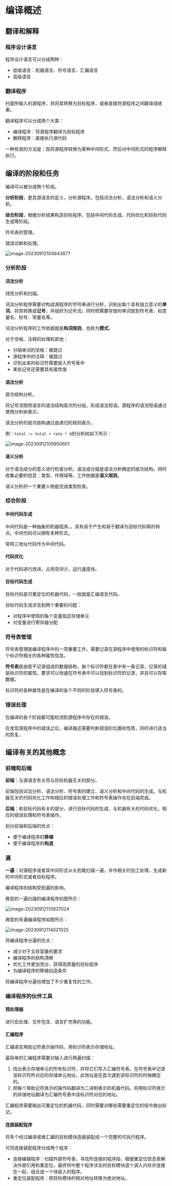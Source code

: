 # 编译概述

## 翻译和解释

### 程序设计语言

程序设计语言可以分成两种：

- 低级语言：机器语言、符号语言、汇编语言
- 高级语言

### 翻译程序

扫面所输入的源程序，并将其转换为目标程序，或者直接将源程序之间翻译成结果。

翻译程序可以分成两个大类：

- 编译程序：将源程序翻译为目标程序
- 解释程序：直接执行源代码

一种有效的方法是：现将源程序转换为某种中间形式、然后对中间形式的程序解释执行。

## 编译的阶段和任务

编译可以被分成两个阶段。

**分析阶段**，更具源语言的定义，分析源程序。包括词法分析，语法分析和语义分析。

**综合阶段**，根据分析结果构造目标程序。包括中间代码生成、代码优化和目标代码生成等阶段。

符号表的管理。

错误诊断和处理。

![image-20230912104643877](./intro/image-20230912104643877.png)

### 分析阶段

#### 词法分析

线性分析和扫描。

词法分析程序需要对构成源程序的字符串进行分析，识别出每个具有独立意义的**单词**，将其转换成**记号**，并组织为记号流。同时把需要存放的单词放到符号表，如变量名、标号、常量名等。

词法分析程序的工作依据就是**构词规则**，也称为**模式**。

对于空格、注释的处理和其他：

- 分隔单词的空格：被跳过
- 源程序中的注释：被跳过
- 识别出来的标识符需要放入符号表中
- 某些记号还需要具有属性值

#### 语法分析

层次结构分析。

将记号流按照语言的语法结构层次的分组，形成语法短语。源程序的语法短语通过使用分析树表示。

语法分析的层次结构通过由递归的规则表示。

例：`total := total + rate * 4`的分析树如下所示：

![image-20230912105950601](./intro/image-20230912105950601.png)

#### 语义分析

对于语法成分的意义进行检查分析。语法成分就是语法分析确定的层次结构。同时收集必要的信息：类型、作用域等。工作依据是**语义规则**。

语义分析的一个重要人物是完成类型检查。

### 综合阶段

#### 中间代码生成

中间代码是一种抽象的机器程序。，具有易于产生和易于翻译为目标代码等的特点。中间代码可以拥有多种形式。

常用三地址代码作为中间代码。

#### 代码优化

对于代码进行改进，占用空间少，运行速度快。

#### 目标代码生成

目标代码是可重定位的机器代码，一般就是汇编语言代码。

目标代码生成涉及到两个重要的问题：

- 对程序中使用的每个变量指定存储单元
- 对变量进行寄存器分配

### 符号表管理

符号表管理是编译程序中的一项重要工作，需要记录在源程序中使用的标识符和每个标识符相关的各种属性信息。

**符号表**是由若干记录组成的数据结构，每个标识符都在表中有一条记录，记录的域是标识符的属性。要求可以快速在符号表中可以找到标识符的记录，并且可以存取数据。

标识符的各种属性是在编译的各个不同的阶段填入符号表的。

### 错误处理

在编译的各个阶段都可能检测到源程序中存在的错误。

在发现源程序中的错误之后，编译器还需要判断错误的位置和性质，同时进行适当的恢复。

## 编译有关的其他概念

### 前端和后端

**前端**：与源语言有关而与目标机器无关的部分。

前端包括词法分析、语法分析、符号表的建立、语义分析和中间代码的生成。与机器无关的代码优化工作和相应的错误处理工作和符号表操作也在前端完成。

**后端**：和目标代码有关的部分，进行目标代码的生成、与机器有关的代码优化，相应的错误处理和符号表操作。

划分前端和后端的优点：

- 便于编译程序的**移植**
- 便于编译程序的**构造**

### 遍

**一遍**：对源程序或者其中间形式从头到尾扫描一遍，并作相关的加工处理，生成新的中间形式或者目标程序。

编译程序的结构受到遍的影响。

典型的一遍扫描的编译程序如图所示：

![image-20230912113937024](./intro/image-20230912113937024.png)

典型的多遍编译程序如图所示：

![image-20230912114021025](./intro/image-20230912114021025.png)

将编译程序分遍的优点：

- 减少对于主存容量的要求
- 编译程序的结构清晰
- 优化工作更加充分，获得高质量的目标程序
- 为编译程序的移植创造条件

将编译程序分遍也增加了不少重复性的工作。

### 编译程序的伙伴工具

#### 预处理器

进行宏处理、文件包含、语言扩充等的功能。

#### 汇编程序

汇编语言用助记符表示操作码，用标识符表示存储地址。

最简单的汇编程序需要对输入进行两遍扫描：

1. 找出表示存储单元的所有标识符，并将它们写入汇编符号表。在符号表中记录该标识符所对应的存储单元地址，此地址是在首次遇到该标识符的时候确定的。
2. 把每个用助记符表示的操作码翻译为二进制表示的机器代码。将用标识符表示的存储地址翻译为汇编符号表中该标识符对应的地址。

汇编程序需要输出可重定位的机器代码，同时需要对哪些需要重定位的指令做出标记。

#### 连接装配程序

将多个经过编译或者汇编的目标模块连接装配成一个完整的可执行程序。

可将连接装配程序分成两个程序：

- 连接编辑程序：扫描外部符号表，寻找所连接的程序段，根据重定位信息表解决外部引用和重定位，最终将中整个程序涉及的目标模块逐个调入内存并连接在一起，组合成一个待装入的程序。
- 重定位装配程序：把目标模块的相对地址转换为绝对地址。

